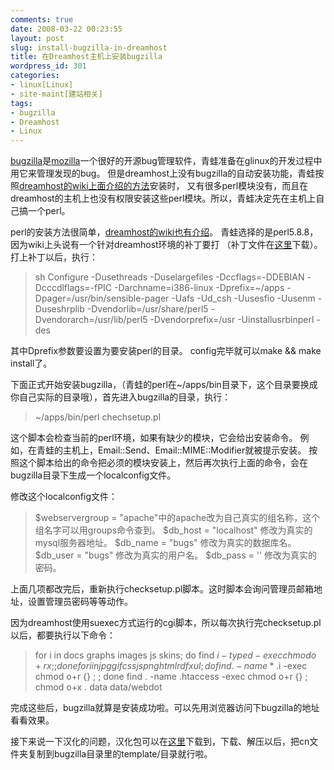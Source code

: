 ```yaml
---
comments: true
date: 2008-03-22 00:23:55
layout: post
slug: install-bugzilla-in-dreamhost
title: 在Dreamhost主机上安装bugzilla
wordpress_id: 301
categories:
- linux[Linux]
- site-maint[建站相关]
tags:
- bugzilla
- Dreamhost
- Linux
---
```


[bugzilla](http://www.bugzilla.org/)是[mozilla](http://www.mozilla.org/)一个很好的开源bug管理软件，青蛙准备在glinux的开发过程中用它来管理发现的bug。
但是dreamhost上没有bugzilla的自动安装功能，青蛙按照[dreamhost的wiki上面介绍的方法](http://wiki.dreamhost.com/Bugzilla#Installing_Bugzilla)安装时，
又有很多perl模块没有，而且在dreamhost的主机上也没有权限安装这些perl模块。所以，青蛙决定先在主机上自己搞一个perl。

perl的安装方法很简单，[dreamhost的wiki也有介绍](http://wiki.dreamhost.com/Perl#Path_to_the_Perl_interpreter)。
青蛙选择的是perl5.8.8，因为wiki上头说有一个针对dreamhost环境的补丁要打
（补丁文件在[这里](http://schwern.org/~schwern/src/dreamhost-5.8.8-cwd.patch)下载）。
打上补丁以后，执行：


> sh Configure -Dusethreads -Duselargefiles -Dccflags=-DDEBIAN 
-Dcccdlflags=-fPIC -Darchname=i386-linux -Dprefix=~/apps 
-Dpager=/usr/bin/sensible-pager -Uafs -Ud_csh -Uusesfio 
-Uusenm -Duseshrplib -Dvendorlib=/usr/share/perl5 
-Dvendorarch=/usr/lib/perl5 -Dvendorprefix=/usr -Uinstallusrbinperl -des


其中Dprefix参数要设置为要安装perl的目录。
config完毕就可以make && make install了。

下面正式开始安装bugzilla，（青蛙的perl在~/apps/bin目录下，这个目录要换成你自己实际的目录哦），首先进入bugzilla的目录，执行：


> ~/apps/bin/perl chechsetup.pl


这个脚本会检查当前的perl环境，如果有缺少的模块，它会给出安装命令。
例如，在青蛙的主机上，Email::Send、Email::MIME::Modifier就被提示安装。
按照这个脚本给出的命令把必须的模块安装上，然后再次执行上面的命令，会在bugzilla目录下生成一个localconfig文件。

修改这个localconfig文件：


> $webservergroup = "apache"中的apache改为自己真实的组名称，这个组名字可以用groups命令查到。
$db_host = "localhost" 修改为真实的mysql服务器地址。
$db_name = "bugs" 修改为真实的数据库名。
$db_user = "bugs" 修改为真实的用户名。
$db_pass = '' 修改为真实的密码。


上面几项都改完后，重新执行checksetup.pl脚本。这时脚本会询问管理员邮箱地址，设置管理员密码等等动作。

因为dreamhost使用suexec方式运行的cgi脚本，所以每次执行完checksetup.pl以后，都要执行以下命令：


> for i in docs graphs images js skins; do find $i -type d -exec chmod o+rx {} ; ; done
for i in jpg gif css js png html rdf xul; do find . -name *.$i -exec chmod o+r {} ; ; done
find . -name .htaccess -exec chmod o+r {} ;
chmod o+x . data data/webdot


完成这些后，bugzilla就算是安装成功啦。可以先用浏览器访问下bugzilla的地址看看效果。

接下来说一下汉化的问题，汉化包可以在[这里](http://bugzilla-cn.googlecode.com/)下载到，下载、解压以后，把cn文件夹复制到bugzilla目录里的template/目录就行啦。

